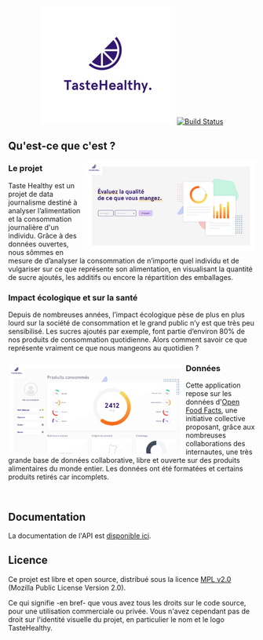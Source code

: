 <div align="center">
  <img src="client/app/images/logo.png" alt="">
  <a href="https://travis-ci.org/sundowndev/TasteHealthy">
    <img src="https://travis-ci.org/sundowndev/TasteHealthy.svg?branch=master" alt="Build Status">
  </a>
</div>

## Qu'est-ce que c'est ?

<img src="docs/screen_home.png" align="right" height="184px"/>
<h3 align="left">Le projet</h3>
<p align="left">
Taste Healthy est un projet de data journalisme destiné à analyser l’alimentation et la consommation journalière d'un individu. Grâce à des données ouvertes, nous sômmes en mesure de d’analyser la consommation de n’importe quel individu et de vulgariser sur ce que représente son alimentation, en visualisant la quantité de sucre ajoutés, les additifs ou encore la répartition des emballages.</p>

<h3 align="left">Impact écologique et sur la santé</h3>
<p align="left">Depuis de nombreuses années, l’impact écologique pèse de plus en plus lourd sur la société de consommation et le grand public n’y est que très peu sensibilisé. Les sucres ajoutés par exemple, font partie d’environ 80% de nos produits de consommation quotidienne. Alors comment savoir ce que représente vraiment ce que nous mangeons au quotidien ?</p>

<div>
<img src="docs/screen_dataviz.png" align="left" height="184px"/>
<h3 align="left">Données</h3>
<p align="left">
  Cette application repose sur les données d'<a href="https://fr.openfoodfacts.org/">Open Food Facts</a>, une initiative collective proposant, grâce aux nombreuses collaborations des internautes, une très grande base de données collaborative, libre et ouverte sur des produits alimentaires du monde entier. Les données ont été formatées et certains produits retirés car incomplets.</p>
</div>

<br>

## Documentation

La documentation de l'API est [disponible ici](https://sundowndev.github.io/TasteHealthy/api/).

## Licence

Ce projet est libre et open source, distribué sous la licence [MPL v2.0](LICENSE) (Mozilla Public License Version 2.0).

Ce qui signifie -en bref- que vous avez tous les droits sur le code source, pour une utilisation commerciale ou privée. Vous n'avez cependant pas de droit sur l'identité visuelle du projet, en particulier le nom et le logo TasteHealthy.
